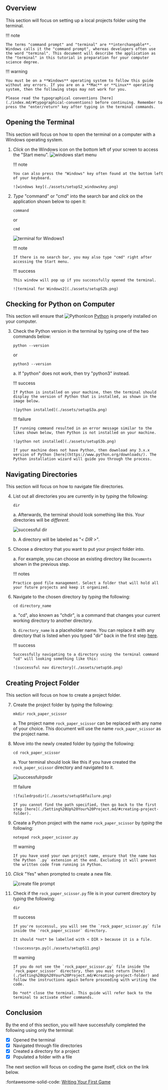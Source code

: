 ## Overview

This section will focus on setting up a local projects folder using the terminal.

!!! note

    The terms "command prompt" and "terminal" are **interchangable**. Windows calls it the "command prompt", whereas developers often use the word "terminal". This document will describe the application as the "terminal" in this tutorial in preparation for your computer science degree.

!!! warning

    You must be on a **Windows** operating system to follow this guide without any errors. If you are on a **Mac** or **Linux** operating system, then the following steps may not work for you.

    Please read the typographical conventions [here](./index.md/#typographical-conventions) before continuing. Remember to press the "enter/return" key after typing in the terminal commands.

## Opening the Terminal

This section will focus on how to open the terminal on a computer with a Windows operating system.

1.  _Click_ on the Windows icon on the bottom left of your screen to access the "Start menu".
    ![windows start menu](./assets/setupS1.png)

    !!! note

        You can also press the "Windows" key often found at the bottom left of your keyboard.

        ![windows key](./assets/setupS2_windowskey.png)

2.  _Type_ "command" or "cmd" into the search bar and _click_ on the application shown below to open it:

    ```
    command
    ```

    or

    ```
    cmd
    ```

    ![terminal for Windows1](./assets/setupS2a.png)

    !!! note

        If there is no search bar, you may also type "cmd" right after accessing the Start menu.

    !!! success

        This window will pop up if you successfully opened the terminal.

        ![terminal for Windows2](./assets/setupS2b.png)

## Checking for Python on Computer

This section will ensure that ![PythonIcon](./assets/python_icon_small.png) [Python](https://www.python.org/) is properly installed on your computer.

3.  Check the Python version in the terminal by typing one of the two commands below:

    ```
    python --version
    ```

    or

    ```
    python3 --version
    ```

    a. If "python" does not work, then try "python3" instead.

    !!! success

        If Python is installed on your machine, then the terminal should display the version of Python that is installed, as shown in the image below.

        ![python installed](./assets/setupS3a.png)

    !!! failure

        If running command resulted in an error message similar to the likes shown below, then Python is not installed on your machine.

        ![python not installed](./assets/setupS3b.png)

        If your machine does not have Python, then download any 3.x.x version of Python [here](https://www.python.org/downloads/). The Python installation wizard will guide you through the process.

## Navigating Directories

This section will focus on how to navigate file directories.

4.  List out all directories you are currently in by _typing_ the following:

    ```
    dir
    ```

    a. Afterwards, the terminal should look something like this. Your directories will be _different_.

    ![successful dir](./assets/setupS4.png)

    b. A directory will be labeled as "_< DIR >_".

5.  Choose a directory that you want to put your project folder into.

    a. For example, you can choose an existing directory like `Documents` shown in the previous step.

    !!! notes

        Practice good file management. Select a folder that will hold all your future projects and keep it organized.

6.  Navigate to the chosen directory by _typing_ the following:

    ```
    cd directory_name
    ```

    a. "cd", also known as "chdir", is a command that changes your current working directory to another directory.

    b. `directory_name` is a placeholder name. You can replace it with any directory that is listed when you typed "dir" back in the first step [here](./Setting%20Up%20Your%20Project.md/#navigating-directories).

    !!! success

        Successfully navigating to a directory using the terminal command "cd" will looking something like this:

        ![successful nav directory](./assets/setupS6.png)

## Creating Project Folder

This section will focus on how to create a project folder.

7.  Create the project folder by _typing_ the following:

    ```
    mkdir rock_paper_scissor
    ```

    a. The project name `rock_paper_scissor` can be replaced with any name of your choice. This document will use the name `rock_paper_scissor` as the project name.

8.  Move into the newly created folder by _typing_ the following:

    ```
    cd rock_paper_scissor
    ```

    a. Your terminal should look like this if you have created the `rock_paper_scissor` directory and navigated to it.

    ![successfulrpsdir](./assets/setupS8success.png)

    !!! failure

        ![failedrpsdir](./assets/setupS8failure.png)

        If you cannot find the path specified, then go back to the first step [here](./Setting%20Up%20Your%20Project.md/#creating-project-folder).

9.  Create a Python project with the name `rock_paper_scissor` by _typing_ the following:

    ```
    notepad rock_paper_scissor.py
    ```

    !!! warning

        If you have used your own project name, ensure that the name has the Python `.py` extension at the end. Excluding it will prevent the written code from running in Python.

10. _Click_ "Yes" when prompted to create a new file.

    ![create file prompt](./assets/setupS10.png)

11. Check if the `rock_paper_scissor.py` file is in your current directory by _typing_ the following:

    ```
    dir
    ```

    !!! success

        If you're successul, you will see the `rock_paper_scissor.py` file inside the `rock_paper_scissor` directory.

        It should *not* be labelled with < DIR > because it is a file.

        ![successrps.py](./assets/setupS11.png)

    !!! warning

        If you do not see the `rock_paper_scissor.py` file inside the `rock_paper_scissor` directory, then you must return [here](./Setting%20Up%20Your%20Project.md/#creating-project-folder) and follow the instructions again before proceeding with writing the code.

        Do *not* close the terminal. This guide will refer back to the terminal to activate other commands.

## Conclusion

By the end of this section, you will have successfully completed the following using only the terminal:

-   [x] Opened the terminal
-   [x] Navigated through file directories
-   [x] Created a directory for a project
-   [x] Populated a folder with a file

The next section will focus on coding the game itself, click on the link below.

:fontawesome-solid-code: [Writing Your First Game](./Writing%20Your%20First%20Game.md)
